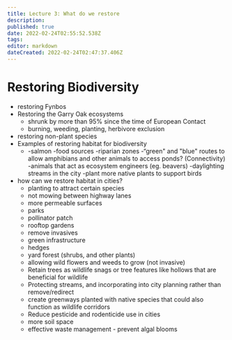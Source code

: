 ```yaml
---
title: Lecture 3: What do we restore
description: 
published: true
date: 2022-02-24T02:55:52.538Z
tags: 
editor: markdown
dateCreated: 2022-02-24T02:47:37.406Z
---
```


# Restoring Biodiversity
- restoring Fynbos
- Restoring the Garry Oak ecosystems
	- 	shrunk by more than 95% since the time of European Contact
	- burning, weeding, planting, herbivore exclusion
- restoring non-plant species
- Examples of restoring habitat for biodiversity
	- -salmon
-food sources
-riparian zones
-“green" and "blue" routes to allow amphibians and other animals to access ponds? (Connectivity)
-animals that act as ecosystem engineers (eg. beavers)
-daylighting streams in the city
-plant more native plants to support birds
- how can we restore habitat in cities?
	- planting to attract certain species
	- not mowing between highway lanes
	- more permeable surfaces
	- parks
	- pollinator patch
	- rooftop gardens
	- remove invasives
	- green infrastructure
	- hedges
	- yard forest (shrubs, and other plants)
	- allowing wild flowers and weeds to grow (not invasive)
	- Retain trees as wildlife snags or tree features like hollows that are beneficial for wildlife
	- Protecting streams, and incorporating into city planning rather than remove/redirect
	- create greenways planted with native species that could also function as wildlife corridors
	- Reduce pesticide and rodenticide use in cities
	- more soil space
	- effective waste management - prevent algal blooms
